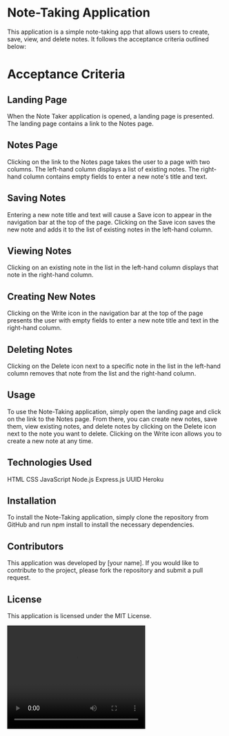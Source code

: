 
# Note-Taking Application

This application is a simple note-taking app that allows users to create, save, view, and delete notes. It follows the acceptance criteria outlined below:

# Acceptance Criteria

## Landing Page

When the Note Taker application is opened, a landing page is presented.
The landing page contains a link to the Notes page.

## Notes Page

Clicking on the link to the Notes page takes the user to a page with two columns.
The left-hand column displays a list of existing notes.
The right-hand column contains empty fields to enter a new note's title and text.

## Saving Notes

Entering a new note title and text will cause a Save icon to appear in the navigation bar at the top of the page.
Clicking on the Save icon saves the new note and adds it to the list of existing notes in the left-hand column.

## Viewing Notes

Clicking on an existing note in the list in the left-hand column displays that note in the right-hand column.

## Creating New Notes

Clicking on the Write icon in the navigation bar at the top of the page presents the user with empty fields to enter a new note title and text in the right-hand column.

## Deleting Notes

Clicking on the Delete icon next to a specific note in the list in the left-hand column removes that note from the list and the right-hand column.

## Usage

To use the Note-Taking application, simply open the landing page and click on the link to the Notes page. From there, you can create new notes, save them, view existing notes, and delete notes by clicking on the Delete icon next to the note you want to delete. Clicking on the Write icon allows you to create a new note at any time.

## Technologies Used

HTML
CSS
JavaScript
Node.js
Express.js
UUID
Heroku

## Installation

To install the Note-Taking application, simply clone the repository from GitHub and run npm install to install the necessary dependencies.

## Contributors

This application was developed by [your name]. If you would like to contribute to the project, please fork the repository and submit a pull request.

## License

This application is licensed under the MIT License.


<video width="320" height="240" controls>
  <source src="./DEMO-VIDEO.mp4" type="video/mp4">
Your browser does not support the video tag.
</video>